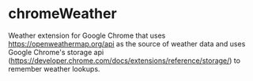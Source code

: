# chromeWeather
Weather extension for Google Chrome that uses https://openweathermap.org/api as the source of weather data
and uses Google Chrome's storage api (https://developer.chrome.com/docs/extensions/reference/storage/) to
remember weather lookups.
